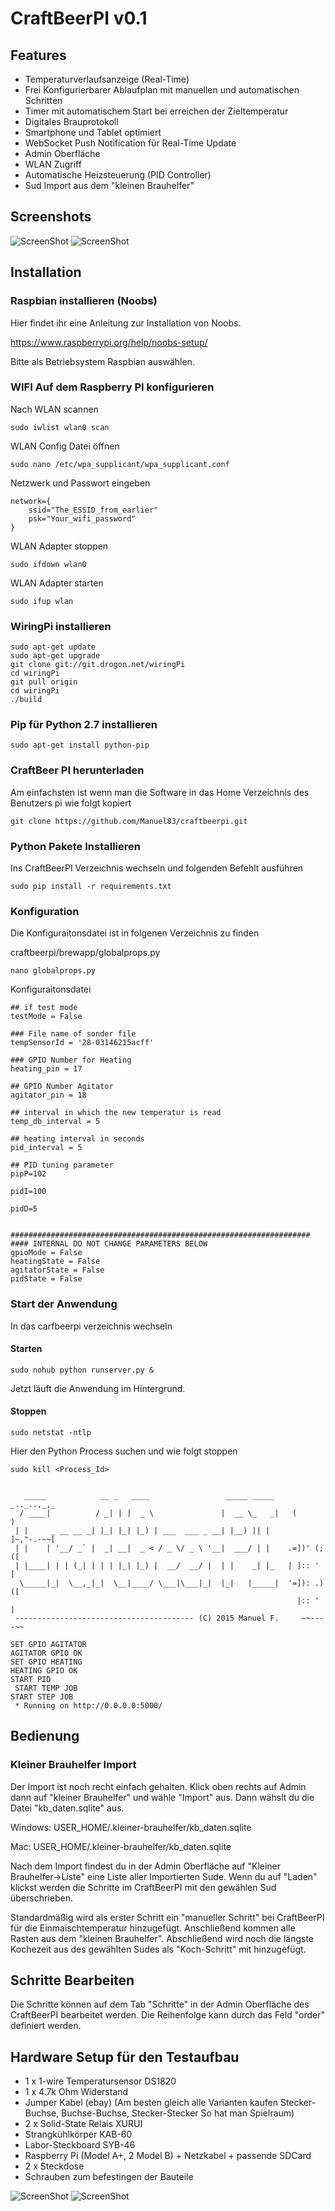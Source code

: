 # CraftBeerPI v0.1
                                                         
## Features

* Temperaturverlaufsanzeige (Real-Time)
* Frei Konfigurierbarer Ablaufplan mit manuellen und automatischen Schritten
* Timer mit automatischem Start bei erreichen der Zieltemperatur
* Digitales Brauprotokoll
* Smartphone und Tablet optimiert 
* WebSocket Push Notification für Real-Time Update
* Admin Oberfläche
* WLAN Zugriff
* Automatische Heizsteuerung (PID Controller)
* Sud Import aus dem "kleinen Brauhelfer"

## Screenshots

![ScreenShot](https://raw.githubusercontent.com/Manuel83/craftbeerpi/master/docs/images/Screenshot1.png)
![ScreenShot](https://raw.githubusercontent.com/Manuel83/craftbeerpi/master/docs/images/Screenshot2.png)


## Installation

### Raspbian installieren (Noobs)

Hier findet ihr eine Anleitung zur Installation von Noobs.

https://www.raspberrypi.org/help/noobs-setup/

Bitte als Betriebsystem Raspbian auswählen.

### WIFI Auf dem Raspberry PI konfigurieren

Nach WLAN scannen
```
sudo iwlist wlan0 scan
```
WLAN Config Datei öffnen
```
sudo nano /etc/wpa_supplicant/wpa_supplicant.conf
```
Netzwerk und Passwort eingeben
```
network={
    ssid="The_ESSID_from_earlier"
    psk="Your_wifi_password"
}
```
WLAN Adapter stoppen
```
sudo ifdown wlan0
```
WLAN Adapter starten
```
sudo ifup wlan
```
### WiringPi installieren
```
sudo apt-get update
sudo apt-get upgrade
git clone git://git.drogon.net/wiringPi
cd wiringPi
git pull origin
cd wiringPi
./build
```
### Pip für Python 2.7 installieren
```
sudo apt-get install python-pip
```
### CraftBeer PI herunterladen
Am einfachsten ist wenn man die Software in das Home Verzeichnis des Benutzers pi wie folgt kopiert
```
git clone https://github.com/Manuel83/craftbeerpi.git
```
### Python Pakete Installieren

Ins CraftBeerPI Verzeichnis wechseln und folgenden Befehlt ausführen
```
sudo pip install -r requirements.txt
```
### Konfiguration

Die Konfiguraitonsdatei ist in folgenen Verzeichnis zu finden

craftbeerpi/brewapp/globalprops.py

```
nano globalprops.py
```


Konfiguraitonsdatei

```
## if test mode
testMode = False

### File name of sonder file
tempSensorId = '28-03146215acff'

### GPIO Number for Heating
heating_pin = 17

## GPIO Number Agitator
agitator_pin = 18

## interval in which the new temperatur is read
temp_db_interval = 5

## heating interval in seconds
pid_interval = 5

## PID tuning parameter
pipP=102

pidI=100

pidD=5


###################################################################
#### INTERNAL DO NOT CHANGE PARAMETERS BELOW
gpioMode = False
heatingState = False
agitatorState = False
pidState = False
```


### Start der Anwendung

In das carfbeerpi verzeichnis wechseln 

#### Starten
```
sudo nohub python runserver.py &
```
Jetzt läuft die Anwendung im Hintergrund.

#### Stoppen

```
sudo netstat -ntlp
```
Hier den Python Process suchen und wie folgt stoppen

```
sudo kill <Process_Id>
```

```

   _____            __ _   ____                 _____ _____ 	_.._..,_,_	
  / ____|          / _| | |  _ \               |  __ \_   _|   (          )	
 | |     _ __ __ _| |_| |_| |_) | ___  ___ _ __| |__) || |      ]~,"-.-~~[	
 | |    | '__/ _` |  _| __|  _ < / _ \/ _ \ '__|  ___/ | |    .=])' (;  ([			
 | |____| | | (_| | | | |_| |_) |  __/  __/ |  | |    _| |_   | ]:: '    [			
  \_____|_|  \__,_|_|  \__|____/ \___|\___|_|  |_|   |_____|  '=]): .)  ([		
                                                                |:: '    |
 ---------------------------------------- (C) 2015 Manuel F.     ~~----~~

SET GPIO AGITATOR
AGITATOR GPIO OK
SET GPIO HEATING
HEATING GPIO OK
START PID
 START TEMP JOB
START STEP JOB
 * Running on http://0.0.0.0:5000/
```
## Bedienung

### Kleiner Brauhelfer Import
Der Import ist noch recht einfach gehalten. Klick oben rechts auf Admin dann auf "kleiner Brauhelfer" und wähle "Import" aus. Dann wähslt du die Datei "kb_daten.sqlite" aus. 

Windows:
USER_HOME/.kleiner-brauhelfer/kb_daten.sqlite

Mac:
USER_HOME/.kleiner-brauhelfer/kb_daten.sqlite

Nach dem Import findest du in der Admin Oberfläche auf "Kleiner Brauhelfer->Liste" eine Liste aller Importierten Sude.
Wenn du auf "Laden" klickst werden die Schritte im CraftBeerPI mit den gewählen Sud überschrieben.

Standardmäßig wird als erster Schritt ein "manueller Schritt" bei CraftBeerPI für die Einmaischtemperatur hinzugefügt. Anschließend kommen alle Rasten aus dem "kleinen Brauhelfer". Abschließend wird noch die längste Kochezeit aus des gewählten Sudes als "Koch-Schritt" mit hinzugefügt.

## Schritte Bearbeiten
Die Schritte können auf dem Tab "Schritte" in der Admin Oberfläche des CraftBeerPI bearbeitet werden.
Die Reihenfolge kann durch das Feld "order" definiert werden.

## Hardware Setup für den Testaufbau

* 1 x 1-wire Temperatursensor DS1820
* 1 x 4.7k Ohm Widerstand
* Jumper Kabel (ebay) (Am besten gleich alle Varianten kaufen Stecker-Buchse, Buchse-Buchse, Stecker-Stecker So hat man Spielraum)
* 2 x Solid-State Relais XURUI
* Strangkühlkörper KAB-60
* Labor-Steckboard SYB-46
* Raspberry Pi (Model A+, 2 Model B) + Netzkabel + passende SDCard
* 2 x Steckdose
* Schrauben zum befestingen der Bauteile


![ScreenShot](https://raw.githubusercontent.com/Manuel83/craftbeerpi/master/docs/images/Hardwaresetup.png)
![ScreenShot](https://raw.githubusercontent.com/Manuel83/craftbeerpi/master/docs/images/Hardwaresetup2.png)